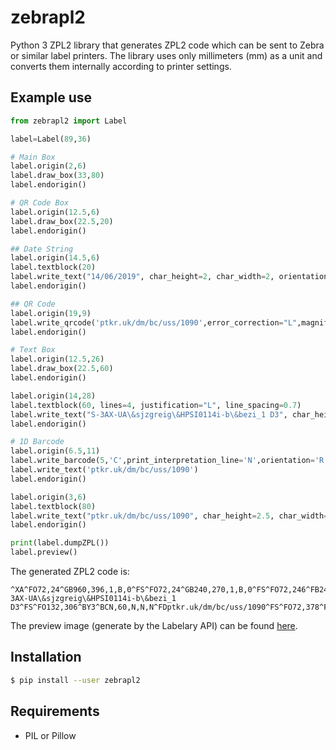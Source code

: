 # zebrapl2

Python 3 ZPL2 library that generates ZPL2 code which can be sent to Zebra or similar label printers. The library uses only millimeters (mm) as a unit and converts them internally according to printer settings.

## Example use

```python
from zebrapl2 import Label

label=Label(89,36)

# Main Box
label.origin(2,6)
label.draw_box(33,80)
label.endorigin()

# QR Code Box
label.origin(12.5,6)
label.draw_box(22.5,20)
label.endorigin()

## Date String
label.origin(14.5,6)
label.textblock(20)
label.write_text("14/06/2019", char_height=2, char_width=2, orientation="R")
label.endorigin()

## QR Code
label.origin(19,9)
label.write_qrcode('ptkr.uk/dm/bc/uss/1090',error_correction="L",magnification=6,orientation='R')
label.endorigin()

# Text Box
label.origin(12.5,26)
label.draw_box(22.5,60)
label.endorigin()

label.origin(14,28)
label.textblock(60, lines=4, justification="L", line_spacing=0.7)
label.write_text("S-3AX-UA\&sjzgreig\&HPSI0114i-b\&bezi_1 D3", char_height=4, char_width=4, orientation='R')
label.endorigin()

# 1D Barcode
label.origin(6.5,11)
label.write_barcode(5,'C',print_interpretation_line='N',orientation='R')
label.write_text('ptkr.uk/dm/bc/uss/1090')
label.endorigin()

label.origin(3,6)
label.textblock(80)
label.write_text("ptkr.uk/dm/bc/uss/1090", char_height=2.5, char_width=2.5, orientation='R')
label.endorigin()

print(label.dumpZPL())
label.preview()
```

The generated ZPL2 code is:

```
^XA^FO72,24^GB960,396,1,B,0^FS^FO72,24^GB240,270,1,B,0^FS^FO72,246^FB240,1,0,C,0^A0N,24,24^FD14/06/2019^FS^FO114,66^BQN,2,6,L,7^FDLA,ptkr.uk/dm/bc/uss/1090^FS^FO312,24^GB720,270,1,B,0^FS^FO336,48^FB720,4,8,L,0^A0N,48,48^FDS-3AX-UA\&sjzgreig\&HPSI0114i-b\&bezi_1 D3^FS^FO132,306^BY3^BCN,60,N,N,N^FDptkr.uk/dm/bc/uss/1090^FS^FO72,378^FB960,1,0,C,0^A0N,30,30^FDptkr.uk/dm/bc/uss/1090^FS^XZ
```

The preview image (generate by the Labelary API) can be found [here](http://api.labelary.com/v1/printers/12dpmm/labels/1.417323x3.503937/0/%5EXA%5EFO24%2C72%5EGB396%2C960%2C1%2CB%2C0%5EFS%5EFO150%2C72%5EGB270%2C240%2C1%2CB%2C0%5EFS%5EFO174%2C72%5EFB240%2C1%2C0%2CC%2C0%5EA0R%2C24%2C24%5EFD14%2F06%2F2019%5EFS%5EFO228%2C108%5EBQR%2C2%2C6%2CL%2C7%5EFDLA%2Cptkr.uk%2Fdm%2Fbc%2Fuss%2F1090%5EFS%5EFO150%2C312%5EGB270%2C720%2C1%2CB%2C0%5EFS%5EFO168%2C336%5EFB720%2C4%2C8%2CL%2C0%5EA0R%2C48%2C48%5EFDS-3AX-UA%5C%26sjzgreig%5C%26HPSI0114i-b%5C%26bezi_1%20D3%5EFS%5EFO78%2C132%5EBY3%5EBCR%2C60%2CN%2CN%2CN%5EFDptkr.uk%2Fdm%2Fbc%2Fuss%2F1090%5EFS%5EFO36%2C72%5EFB960%2C1%2C0%2CC%2C0%5EA0R%2C30%2C30%5EFDptkr.uk%2Fdm%2Fbc%2Fuss%2F1090%5EFS%5EXZ).

## Installation

```sh    
$ pip install --user zebrapl2
```

## Requirements

* PIL or Pillow
